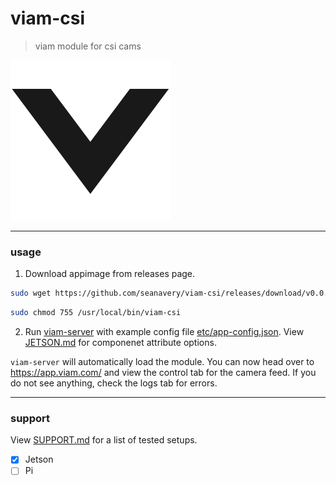 # viam-csi
> viam module for csi cams

![](./etc/viam-server.png)

___

### usage

1. Download appimage from releases page.
```bash
sudo wget https://github.com/seanavery/viam-csi/releases/download/v0.0.2/viam-csi-0.0.2-aarch64.AppImage -O /usr/local/bin/viam-csi
```

```bash
sudo chmod 755 /usr/local/bin/viam-csi
```

2. Run [viam-server](https://docs.viam.com/installation/) with example config file [etc/app-config.json](https://github.com/seanavery/viam-csi/blob/master/etc/app-config.json). View [JETSON.md](./doc/JETSON.md) for componenet attribute options.

`viam-server` will automatically load the module. You can now head over to https://app.viam.com/ and view the control tab for the camera feed. If you do not see anything, check the logs tab for errors. 
___

### support

View [SUPPORT.md](./doc/SUPPORT.md) for a list of tested setups.

- [x] Jetson
- [ ] Pi
